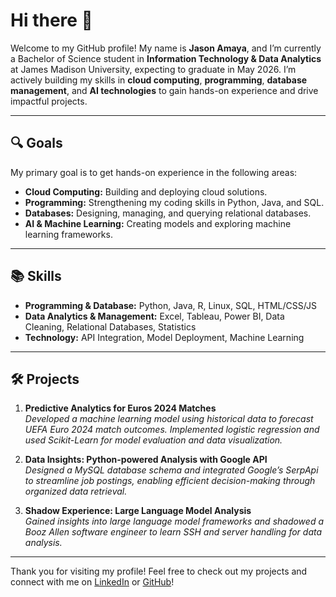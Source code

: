 # Hi there 👋

Welcome to my GitHub profile! My name is **Jason Amaya**, and I’m currently a Bachelor of Science student in **Information Technology & Data Analytics** at James Madison University, expecting to graduate in May 2026. I’m actively building my skills in **cloud computing**, **programming**, **database management**, and **AI technologies** to gain hands-on experience and drive impactful projects.

---

## 🔍 Goals
My primary goal is to get hands-on experience in the following areas:
- **Cloud Computing:** Building and deploying cloud solutions.
- **Programming:** Strengthening my coding skills in Python, Java, and SQL.
- **Databases:** Designing, managing, and querying relational databases.
- **AI & Machine Learning:** Creating models and exploring machine learning frameworks.

---

## 📚 Skills
- **Programming & Database:** Python, Java, R, Linux, SQL, HTML/CSS/JS
- **Data Analytics & Management:** Excel, Tableau, Power BI, Data Cleaning, Relational Databases, Statistics
- **Technology:** API Integration, Model Deployment, Machine Learning

---

## 🛠️ Projects
1. **Predictive Analytics for Euros 2024 Matches**  
   *Developed a machine learning model using historical data to forecast UEFA Euro 2024 match outcomes. Implemented logistic regression and used Scikit-Learn for model evaluation and data visualization.*

2. **Data Insights: Python-powered Analysis with Google API**  
   *Designed a MySQL database schema and integrated Google’s SerpApi to streamline job postings, enabling efficient decision-making through organized data retrieval.*

3. **Shadow Experience: Large Language Model Analysis**  
   *Gained insights into large language model frameworks and shadowed a Booz Allen software engineer to learn SSH and server handling for data analysis.*

---

Thank you for visiting my profile! Feel free to check out my projects and connect with me on [LinkedIn](http://www.linkedin.com/in/jason-amaya) or [GitHub](http://github.com/Jasonamaya6)!
